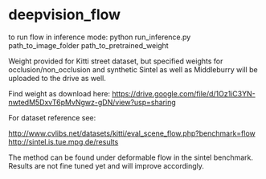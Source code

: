 
# deepvision_flow
to run flow in inference mode: python run_inference.py path_to_image_folder path_to_pretrained_weight

Weight provided for Kitti street dataset, but specified weights for occlusion/non_occlusion and synthetic Sintel as well as Middleburry will be uploaded to the drive as well. 

Find weight as download here: https://drive.google.com/file/d/1Oz1iC3YN-nwtedM5DxvT6pMvNgwz-gDN/view?usp=sharing

For dataset reference see:

http://www.cvlibs.net/datasets/kitti/eval_scene_flow.php?benchmark=flow
http://sintel.is.tue.mpg.de/results

The method can be found under deformable flow in the sintel benchmark. Results are not fine tuned yet and will improve accordingly. 
